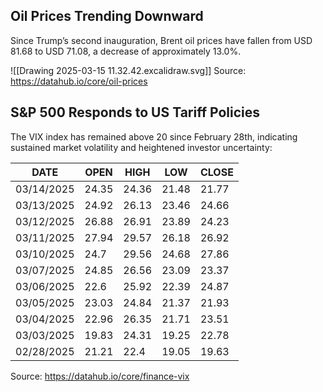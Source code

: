 
## Oil Prices Trending Downward

Since Trump’s second inauguration, Brent oil prices have fallen from USD 81.68 to USD 71.08, a decrease of approximately 13.0%.

![[Drawing 2025-03-15 11.32.42.excalidraw.svg]]
Source: https://datahub.io/core/oil-prices

## S&P 500 Responds to US Tariff Policies

The VIX index has remained above 20 since February 28th, indicating sustained market volatility and heightened investor uncertainty:

| DATE       | OPEN  | HIGH  | LOW   | CLOSE |
| ---------- | ----- | ----- | ----- | ----- |
| 03/14/2025 | 24.35 | 24.36 | 21.48 | 21.77 |
| 03/13/2025 | 24.92 | 26.13 | 23.46 | 24.66 |
| 03/12/2025 | 26.88 | 26.91 | 23.89 | 24.23 |
| 03/11/2025 | 27.94 | 29.57 | 26.18 | 26.92 |
| 03/10/2025 | 24.7  | 29.56 | 24.68 | 27.86 |
| 03/07/2025 | 24.85 | 26.56 | 23.09 | 23.37 |
| 03/06/2025 | 22.6  | 25.92 | 22.39 | 24.87 |
| 03/05/2025 | 23.03 | 24.84 | 21.37 | 21.93 |
| 03/04/2025 | 22.96 | 26.35 | 21.71 | 23.51 |
| 03/03/2025 | 19.83 | 24.31 | 19.25 | 22.78 |
| 02/28/2025 | 21.21 | 22.4  | 19.05 | 19.63 |
Source: https://datahub.io/core/finance-vix 


